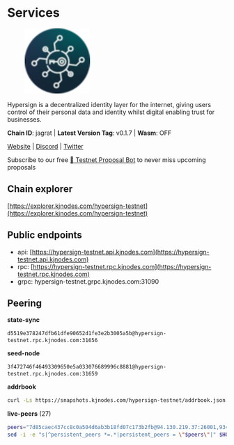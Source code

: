 # Services

<figure><img src="https://raw.githubusercontent.com/kj89/cosmos-images/main/logos/hypersign.png" width="150" alt=""><figcaption></figcaption></figure>

Hypersign is a decentralized identity layer for the internet, giving  users control of their personal data and identity whilst digital  enabling trust for businesses.

**Chain ID**: jagrat | **Latest Version Tag**: v0.1.7 | **Wasm**: OFF

[Website](https://hypersign.id) | [Discord](https://discord.gg/DmuUjMrHVw) | [Twitter](https://twitter.com/hypersignchain)



Subscribe to our free [🤖 Testnet Proposal Bot](https://t.me/kjnodes_testnet_proposal_bot) to never miss upcoming proposals


## Chain explorer
[https://explorer.kjnodes.com/hypersign-testnet](https://explorer.kjnodes.com/hypersign-testnet)

## Public endpoints

* api: [https://hypersign-testnet.api.kjnodes.com](https://hypersign-testnet.api.kjnodes.com)
* rpc: [https://hypersign-testnet.rpc.kjnodes.com](https://hypersign-testnet.rpc.kjnodes.com)
* grpc: hypersign-testnet.grpc.kjnodes.com:31090

## Peering

**state-sync**

```text
d5519e378247dfb61dfe90652d1fe3e2b3005a5b@hypersign-testnet.rpc.kjnodes.com:31656
```

**seed-node**

```text
3f472746f46493309650e5a033076689996c8881@hypersign-testnet.rpc.kjnodes.com:31659
```

**addrbook**
```bash
curl -Ls https://snapshots.kjnodes.com/hypersign-testnet/addrbook.json > $HOME/.hid-node/config/addrbook.json
```

**live-peers** (27)
```bash
peers="7d85caec437cc8c0a504d6ab3b18fd07c173b2fb@94.130.219.37:26001,934324c3b4318d8438954d19a82673a3d218951b@142.132.209.236:10956,0c6758a3f4554bbc67da73993bbb697764c5c534@38.242.142.227:26656,2641ddcf28d8adf448edb573de1efba0b6971d9e@178.154.222.128:26656,ec5127072c252f7246fb66f7e7762423a23ff6bd@154.12.228.93:31656,5c2a752c9b1952dbed075c56c600c3a79b58c395@185.16.39.158:26926,eaf27acc810a3d6728dde972ebad26810cce0ae6@65.108.229.233:26656,4e08d5b0cb43c8d5ffc42987a5166bab2a04a93b@65.109.92.240:21066,5a09c55dbbb32b870645f56993e87403dfd17467@162.55.194.205:31656,28fa150b5a843c9bdf2889f31f4ff8ac75c17be9@185.196.20.153:26656,fbc7ce82f02e24257395dc0310ad2921ea61e199@65.109.92.148:61156,efcb16ec33d8e6233d1068fff679c6fd64bf5802@65.108.225.158:10956,bd2ae9f1c42183104719f7c44be078bb7d282a61@65.109.92.241:11056,1de2abae74a4c5fd7d96d9869ef02187f81498f0@134.209.238.66:26656,1e3f0aeb6f2a2017b122af2461a75c9695790954@65.108.233.109:10956,62c3f3e5214495593ad204f3c6cd879f3f4ed6a9@5.9.79.121:26656,9876d1b1e5b5968c1c729559325dd909f93c1d34@65.108.238.61:56656,5e4fc955b23ab00f6a07cb6d56e89aafac0c85ff@167.86.85.122:26656,610843eda2f0388cb8e75917e8c1f63350bd3bd1@154.26.131.130:16656,e8e764fa9ecc5727038099205798520c547d7019@51.178.65.184:25656,d92268c246e02a54103f7098b901b876c88f006e@5.161.130.108:26656,d5519e378247dfb61dfe90652d1fe3e2b3005a5b@65.109.68.190:31656,54f5df8d6516ead7099191776d9ee2048e0ec947@95.214.53.46:26656,55b3cf307182091e60b774712733231a8cc7f448@89.163.132.156:31656,de1f980cc59bdb2457202768d4b4d964d783789e@167.235.21.165:36656,a3f3d6dba11bfe080693938666064b2324fbaccf@88.99.164.158:11056,0188d0143ea4311923a809bb07ee9ebf13c0c63b@94.130.16.254:60656"
sed -i -e "s|^persistent_peers *=.*|persistent_peers = \"$peers\"|" $HOME/.hid-node/config/config.toml
```
